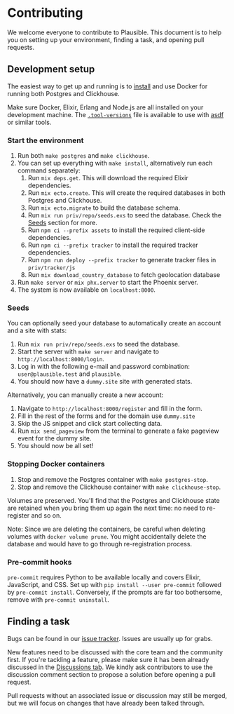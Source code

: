 # Contributing

We welcome everyone to contribute to Plausible. This document is to help you on setting up your environment, finding a task, and opening pull requests.

## Development setup

The easiest way to get up and running is to [install](https://docs.docker.com/get-docker/) and use Docker for running both Postgres and Clickhouse.

Make sure Docker, Elixir, Erlang and Node.js are all installed on your development machine. The [`.tool-versions`](https://github.com/plausible/analytics/blob/master/.tool-versions) file is available to use with [asdf](https://github.com/asdf-vm/asdf) or similar tools.

### Start the environment

1. Run both `make postgres` and `make clickhouse`.
2. You can set up everything with `make install`, alternatively run each command separately:
    1. Run `mix deps.get`. This will download the required Elixir dependencies.
    2. Run `mix ecto.create`. This will create the required databases in both Postgres and Clickhouse.
    3. Run `mix ecto.migrate` to build the database schema.
    4. Run `mix run priv/repo/seeds.exs` to seed the database. Check the [Seeds](#Seeds) section for more.
    5. Run `npm ci --prefix assets` to install the required client-side dependencies.
    6. Run `npm ci --prefix tracker` to install the required tracker dependencies.
    7. Run `npm run deploy --prefix tracker` to generate tracker files in `priv/tracker/js`
    8. Run `mix download_country_database` to fetch geolocation database
3. Run `make server` or `mix phx.server` to start the Phoenix server.
4. The system is now available on `localhost:8000`.

### Seeds

You can optionally seed your database to automatically create an account and a site with stats:

1. Run `mix run priv/repo/seeds.exs` to seed the database.
2. Start the server with `make server` and navigate to `http://localhost:8000/login`.
3. Log in with the following e-mail and password combination: `user@plausible.test` and `plausible`.
4. You should now have a `dummy.site` site with generated stats.

Alternatively, you can manually create a new account:

1. Navigate to `http://localhost:8000/register` and fill in the form.
2. Fill in the rest of the forms and for the domain use `dummy.site`
3. Skip the JS snippet and click start collecting data.
4. Run `mix send_pageview` from the terminal to generate a fake pageview event for the dummy site.
5. You should now be all set!

### Stopping Docker containers

1. Stop and remove the Postgres container with `make postgres-stop`.
2. Stop and remove the Clickhouse container with `make clickhouse-stop`.

Volumes are preserved. You'll find that the Postgres and Clickhouse state are retained when you bring them up again the next time: no need to re-register and so on.

Note: Since we are deleting the containers, be careful when deleting volumes with `docker volume prune`. You might accidentally delete the database and would have to go through re-registration process.

### Pre-commit hooks

`pre-commit` requires Python to be available locally and covers Elixir, JavaScript, and CSS. Set up with `pip install --user pre-commit` followed by `pre-commit install`. Conversely, if the prompts are far too bothersome, remove with `pre-commit uninstall`.

## Finding a task

Bugs can be found in our [issue tracker](https://github.com/plausible/analytics/issues). Issues are usually up for grabs.

New features need to be discussed with the core team and the community first. If you're tackling a feature, please make sure it has been already discussed in the [Discussions tab](https://github.com/plausible/analytics/discussions). We kindly ask contributors to use the discussion comment section to propose a solution before opening a pull request.

Pull requests without an associated issue or discussion may still be merged, but we will focus on changes that have already been talked through.
